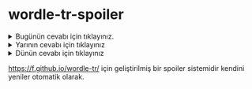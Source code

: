 # wordle-tr-spoiler

<details>
  <summary>Bugünün cevabı için tıklayınız.</summary>
  <br>
    <b> basma </b>
</details>

<details>
  <summary>Yarının cevabı için tıklayınız</summary>
  <br>
   <b> bazen </b>
</details>

<details>
  <summary>Dünün cevabı için tıklayınız </summary>
  <br>
  <b> kimya </b>
</details>

https://f.github.io/wordle-tr/ için geliştirilmiş bir spoiler sistemidir kendini yeniler otomatik olarak.

